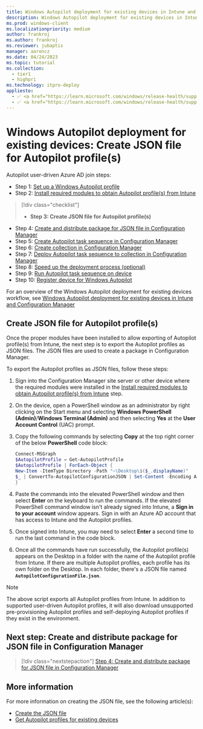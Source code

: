 ```yaml
---
title: Windows Autopilot deployment for existing devices in Intune and Configuration Manager - Step 3 of 10 - Create JSON file for Autopilot profile(s)
description: Windows Autopilot deployment for existing devices in Intune and Configuration Manager - Step 3 of 10 - Create JSON file for Autopilot profile(s).
ms.prod: windows-client
ms.localizationpriority: medium
author: frankroj
ms.author: frankroj
ms.reviewer: jubaptis
manager: aaroncz
ms.date: 04/24/2023
ms.topic: tutorial
ms.collection: 
  - tier1
  - highpri
ms.technology: itpro-deploy
appliesto:
  - ✅ <a href="https://learn.microsoft.com/windows/release-health/supported-versions-windows-client" target="_blank">Windows 11</a>
  - ✅ <a href="https://learn.microsoft.com/windows/release-health/supported-versions-windows-client" target="_blank">Windows 10</a>
---
```


# Windows Autopilot deployment for existing devices: Create JSON file for Autopilot profile(s)

Autopilot user-driven Azure AD join steps:
- Step 1: [Set up a Windows Autopilot profile](setup-autopilot-profile.md)
- Step 2: [Install required modules to obtain Autopilot profile(s) from Intune](install-modules.md)
> [!div class="checklist"]
> - **Step 3: Create JSON file for Autopilot profile(s)**
- Step 4: [Create and distribute package for JSON file in Configuration Manager](create-json-package.md)
- Step 5: [Create Autopilot task sequence in Configuration Manager](create-autopilot-task-sequence.md)
- Step 6: [Create collection in Configuration Manager](create-collection.md)
- Step 7: [Deploy Autopilot task sequence to collection in Configuration Manager](deploy-autopilot-task-sequence.md)
- Step 8: [Speed up the deployment process (optional)](speed-up-deployment.md)
- Step 9: [Run Autopilot task sequence on device](run-autopilot-task-sequence.md)
- Step 10: [Register device for Windows Autopilot](register-device.md)

For an overview of the Windows Autopilot deployment for existing devices workflow, see [Windows Autopilot deployment for existing devices in Intune and Configuration Manager](existing-devices-workflow.md#workflow)

## Create JSON file for Autopilot profile(s)

Once the proper modules have been installed to allow exporting of Autopilot profile(s) from Intune, the next step is to export the Autopilot profiles as JSON files. The JSON files are used to create a package in Configuration Manager.

To export the Autopilot profiles as JSON files, follow these steps:

1. Sign into the Configuration Manager site server or other device where the required modules were installed in the [Install required modules to obtain Autopilot profile(s) from Intune](install-modules.md) step.

1. On the device, open a PowerShell window as an administrator by right clicking on the Start menu and selecting **Windows PowerShell (Admin)**/**Windows Terminal (Admin)** and then selecting **Yes** at the **User Account Control** (UAC) prompt.

1. Copy the following commands by selecting **Copy** at the top right corner of the below **PowerShell** code block:

    ```powershell
    Connect-MSGraph
    $AutopilotProfile = Get-AutopilotProfile
    $AutopilotProfile | ForEach-Object {
    New-Item -ItemType Directory -Path "~\Desktop\$($_.displayName)"
    $_ | ConvertTo-AutopilotConfigurationJSON | Set-Content -Encoding Ascii "~\Desktop\$($_.displayName)\AutopilotConfigurationFile.json"
    }
    ```

1. Paste the commands into the elevated PowerShell window and then select **Enter** on the keyboard to run the commands. If the elevated PowerShell command window isn't already signed into Intune, a **Sign in to your account** window appears. Sign in with an Azure AD account that has access to Intune and the Autopilot profiles.

1. Once signed into Intune, you may need to select **Enter** a second time to run the last command in the code block.

1. Once all the commands have run successfully, the Autopilot profile(s) appears on the Desktop in a folder with the name of the Autopilot profile from Intune. If there are multiple Autopilot profiles, each profile has its own folder on the Desktop. In each folder, there's a JSON file named **`AutopilotConfigurationFile.json`**.

> [!NOTE]
>
> The above script exports all Autopilot profiles from Intune. In addition to supported user-driven Autopilot profiles, it will also download unsupported pre-provisioning Autopilot profiles and self-deploying Autopilot profiles if they exist in the environment.

## Next step: Create and distribute package for JSON file in Configuration Manager

> [!div class="nextstepaction"]
> [Step 4: Create and distribute package for JSON file in Configuration Manager](create-json-package.md)

## More information

For more information on creating the JSON file, see the following article(s):

- [Create the JSON file](/mem/autopilot/existing-devices#create-the-json-file)
- [Get Autopilot profiles for existing devices](/mem/autopilot/existing-devices#get-autopilot-profiles-for-existing-devices)
